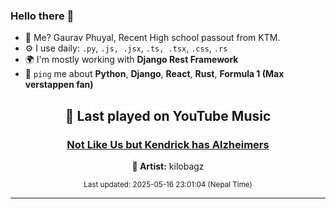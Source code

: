 ### Hello there 👋
- 💨 Me? Gaurav Phuyal, Recent High school passout from KTM.
- ⚙️ I use daily: `.py`, `.js, .jsx`, `.ts, .tsx`, `.css`, `.rs`
- 🌍 I'm mostly working with **Django Rest Framework**
- 💬 `ping` me about **Python**, **Django**, **React**, **Rust**, **Formula 1 (Max verstappen fan)**
<!-- YOUTUBE-MUSIC-START -->
<div align='center'>

## 🎵 Last played on YouTube Music

### [Not Like Us but Kendrick has Alzheimers](https://www.youtube.com/results?search_query=kilobagz%20Not%20Like%20Us%20but%20Kendrick%20has%20Alzheimers)

**🎤 Artist:** kilobagz

<sub>Last updated: 2025-05-16 23:01:04 (Nepal Time)</sub>

</div>

<!-- YOUTUBE-MUSIC-END -->
<hr>

